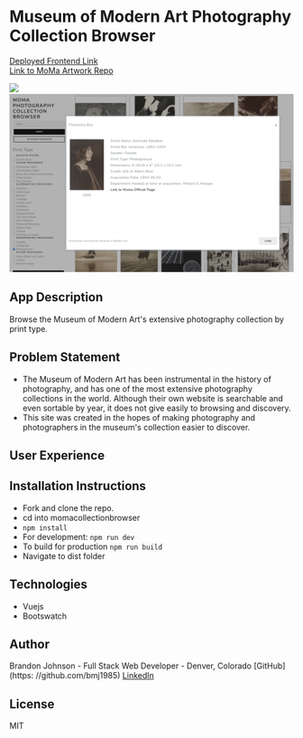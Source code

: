 # Museum of Modern Art Photography Collection Browser
[Deployed Frontend Link](https://momaphotobrowser.firebaseapp.com/)<br>
[Link to MoMa Artwork Repo](https://github.com/MuseumofModernArt/collection)
<div>
<img src="./screenshot.png"/>
</div>
<div>
<img src="./screenshot2.png"/>
</div>

## App Description
Browse the Museum of Modern Art's extensive photography collection by print type.

## Problem Statement
* The Museum of Modern Art has been instrumental in the history of photography, and has one of the most extensive photography collections in the world. Although their own website is searchable and even sortable by year, it does not give easily to browsing and discovery.
* This site was created in the hopes of making photography and photographers in the museum's collection easier to discover.  
## User Experience
## Installation Instructions
* Fork and clone the repo.
* cd into momacollectionbrowser
* ```npm install```
* For development: ```npm run dev```
* To build for production ```npm run build```
* Navigate to dist folder
## Technologies
  * Vuejs
  * Bootswatch
## Author
Brandon Johnson - Full Stack Web Developer - Denver, Colorado
[GitHub](https: //github.com/bmj1985)
[LinkedIn](www.linkedin.com/in/bmj1985/)
## License
MIT